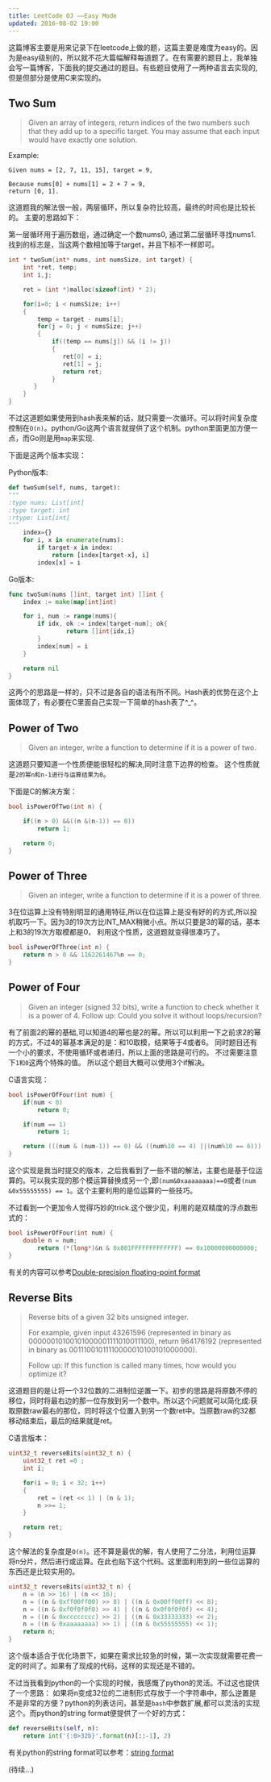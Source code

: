 ```yaml
---
title: LeetCode OJ ——Easy Mode
updated: 2016-08-02 19:00
---
```


这篇博客主要是用来记录下在leetcode上做的题，这篇主要是难度为easy的。因为是easy级别的，所以就不花大篇幅解释每道题了。在有需要的题目上，我单独会写一篇博客，下面我的提交通过的题目。有些题目使用了一两种语言去实现的,但是但部分是使用C来实现的。

## Two Sum

> Given an array of integers, return indices of the two numbers such that they add up to a specific target.
> You may assume that each input would have exactly one solution.

Example:

```
Given nums = [2, 7, 11, 15], target = 9,

Because nums[0] + nums[1] = 2 + 7 = 9,
return [0, 1].
```

这道题我的解法很一般，两层循环，所以复杂符比较高，最终的时间也是比较长的。 主要的思路如下：

第一层循环用于遍历数组，通过确定一个数nums0, 通过第二层循环寻找nums1. 找到的标志是，当这两个数相加等于target，并且下标不一样即可。

```c
int * twoSum(int* nums, int numsSize, int target) {
    int *ret, temp;
	int i,j;

	ret = (int *)malloc(sizeof(int) * 2);

	for(i=0; i < numsSize; i++)
	{
	    temp = target - nums[i];
	    for(j = 0; j < numsSize; j++)
	    {
	        if((temp == nums[j]) && (i != j))
	        {
	           ret[0] = i;
	           ret[1] = j;
	           return ret;
	        }
	   }
	}
}
```
不过这道题如果使用到hash表来解的话，就只需要一次循环。可以将时间复杂度控制在`O(n)`。python/Go这两个语言就提供了这个机制。python里面更加方便一点，而Go则是用`map`来实现.

下面是这两个版本实现：

Python版本:

```python
def twoSum(self, nums, target):
"""
:type nums: List[int]
:type target: int
:rtype: List[int]
"""
	index={}
	for i, x in enumerate(nums):
		if target-x in index:
			return [index[target-x], i]
		index[x] = i

```

Go版本:

```go
func twoSum(nums []int, target int) []int {
	index := make(map[int]int)

	for i, num := range(nums){
		if idx, ok := index[target-num]; ok{
				return []int{idx,i}
		}
		index[num] = i 
	}

	return nil
}
```

这两个的思路是一样的，只不过是各自的语法有所不同。Hash表的优势在这个上面体现了，有必要在C里面自己实现一下简单的hash表了^_^。

## Power of Two

> Given an integer, write a function to determine if it is a power of two.

这道题只要知道一个性质便能很轻松的解决,同时注意下边界的检查。 这个性质就是`2的幂n和n-1进行与运算结果为0`。

下面是C的解决方案：

```c
bool isPowerOfTwo(int n) {

	if((n > 0) &&((n &(n-1)) == 0))
		return 1;

	return 0;
}
```
## Power of Three

> Given an integer, write a function to determine if it is a power of three.

3在位运算上没有特别明显的通用特征,所以在位运算上是没有好的的方式,所以投机取巧一下。因为3的19次方比INT_MAX稍微小点。所以只要是3的幂的话，基本上和3的19次方取模都是0， 利用这个性质，这道题就变得很凑巧了。

```c
bool isPowerOfThree(int n) {
    return n > 0 && 1162261467%n == 0;
}
```

## Power of Four

> Given an integer (signed 32 bits), write a function to check whether it is a power of 4.
> Follow up: Could you solve it without loops/recursion?

有了前面2的幂的基础,可以知道4的幂也是2的幂。所以可以利用一下之前求2的幂的方式，不过4的幂基本满足的是：和10取模，结果等于4或者6。 同时题目还有一个小的要求，不使用循环或者递归，所以上面的思路是可行的。 不过需要注意下`1和0`这两个特殊的值。 所以这个题目大概可以使用3个if解决。

C语言实现：


```c
bool isPowerOfFour(int num) {
	if(num < 0)
		return 0;

	if(num == 1)
		return 1;

	return (((num & (num-1)) == 0) && ((num%10 == 4) ||(num%10 == 6)));
}
```

这个实现是我当时提交的版本，之后我看到了一些不错的解法，主要也是基于位运算的。可以我实现的那个模运算替换成另一个,即`(num&0xaaaaaaaa)==0`或者`(num &0x55555555) == 1`。这个主要利用的是位运算的一些技巧。 

不过看到一个更加令人觉得巧妙的trick.这个很少见，利用的是双精度的浮点数形式的：

```c
bool isPowerOfFour(int num) {
    double n = num;
	    return (*(long*)&n & 0x801FFFFFFFFFFFFF) == 0x10000000000000;
}
```

有关的内容可以参考[Double-precision floating-point format](https://en.wikipedia.org/wiki/Double-precision_floating-point_format)  


## Reverse Bits

> Reverse bits of a given 32 bits unsigned integer.
>
> For example, given input 43261596 (represented in binary as 00000010100101000001111010011100), return 964176192 (represented in binary as 00111001011110000010100101000000).
>
> Follow up:
> If this function is called many times, how would you optimize it?

这道题目的是让将一个32位数的二进制位逆置一下。初步的思路是将原数不停的移位，同时将最右边的那一位存放到另一个数中。所以这个问题就可以简化成:获取原数raw最右的那位，同时将这个位置入到另一个数ret中。当原数raw的32都移动结束后，最后的结果就是ret。

C语言版本：

```c
uint32_t reverseBits(uint32_t n) {
	uint32_t ret =0 ;
	int i;

	for(i = 0; i < 32; i++)
	{
		ret = (ret << 1) | (n & 1);
		n >>= 1;
	}

	return ret;
}

```

这个解法的复杂度是`O(n)`。还不算是最优的解，有人使用了二分法，利用位运算将n分片，然后进行或运算。在此也贴下这个代码。这里面利用到的一些位运算的东西还是比较实用的。

```c
uint32_t reverseBits(uint32_t n) {
	n = (n >> 16) | (n << 16);
	n = ((n & 0xff00ff00) >> 8) | ((n & 0x00ff00ff) << 8);
	n = ((n & 0xf0f0f0f0) >> 4) | ((n & 0x0f0f0f0f) << 4);
	n = ((n & 0xcccccccc) >> 2) | ((n & 0x33333333) << 2);
	n = ((n & 0xaaaaaaaa) >> 1) | ((n & 0x55555555) << 1);
	return n;
}

```
这个版本适合于优化场景下，如果在需求比较急的时候，第一次实现就需要花费一定的时间了。如果有了现成的代码，这样的实现还是不错的。   

不过当我看到python的一个实现的时候，我感慨了python的灵活。不过这也提供了一个思路： 如果将n变成32位的二进制形式存放于一个字符串中，那么逆置是不是非常的方便？python的列表访问，甚至是`bash`中参数扩展,都可以灵活的实现这个。而python的string format便提供了一个好的方式：

```python
def reverseBits(self, n):
    return int('{:0>32b}'.format(n)[::-1], 2)
```

有关python的string format可以参考：[string format](https://docs.python.org/3/library/string.html#format-specification-mini-language)


(待续...)
